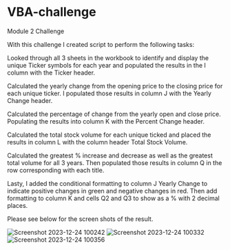 # VBA-challenge
Module 2 Challenge

With this challenge I created script to perform the following tasks:

  Looked through all 3 sheets in the workbook to identify and display the unique Ticker symbols for each year and populated the results in the I column with the Ticker header.
  
  Calculated the yearly change from the opening price to the closing price for each unique ticker. I populated those results in column J with the Yearly Change header.
  
  Calculated the percentage of change from the yearly open and close price. Populating the results into column K with the Percent Change header.
  
  Calculated the total stock volume for each unique ticked and placed the results in column L with the column header Total Stock Volume.
  
  Calculated the greatest % increase and decrease as well as the greatest total volume for all 3 years. Then populated those results in column Q in the row corresponding with each title. 
  
  Lasty, I added the conditional formatting to column J Yearly Change to indicate positive changes in green and negative changes in red. Then add formatting to column K and cells Q2 and Q3 to show as a % with 2 decimal places.

Please see below for the screen shots of the result.



![Screenshot 2023-12-24 100242](https://github.com/Ashleigh-Wittenberg/VBA-challenge/assets/152832328/ac36b3a2-e25b-4ff2-9585-b4296557989b)
![Screenshot 2023-12-24 100332](https://github.com/Ashleigh-Wittenberg/VBA-challenge/assets/152832328/07ccb5ee-02f2-4ff2-bc3d-0bdd9b825dbd)
![Screenshot 2023-12-24 100356](https://github.com/Ashleigh-Wittenberg/VBA-challenge/assets/152832328/a27432ed-d0eb-4b1b-a06f-3a174169df25)

